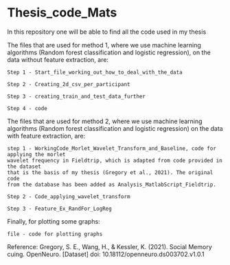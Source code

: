 # Thesis_code_Mats
In this repository one will be able to find all the code used in my thesis

The files that are used for method 1, where we use machine learning algorithms (Random forest classification and logistic regression), on the data 
without feature extraction, are: 

	Step 1 - Start_file_working_out_how_to_deal_with_the_data 

	Step 2 - Creating_2d_csv_per_participant

	Step 3 - creating_train_and_test_data_further

	Step 4 - code 


The files that are used for method 2, where we use machine learning algorithms (Random forest classification and logistic regression) on the data 
with feature extraction, are:

	step 1 - WorkingCode_Morlet_Wavelet_Transform_and_Baseline, code for applying the morlet 
	wavelet frequency in Fieldtrip, which is adapted from code provided in the dataset 
	that is the basis of my thesis (Gregory et al., 2021). The original code
	from the database has been added as Analysis_MatlabScript_Fieldtrip. 

	Step 2 - Code_applying_wavelet_transform

	Step 3 - Feature_Ex_RandFor_LogReg


Finally, for plotting some graphs: 

	file - code for plotting graphs

Reference:
Gregory, S. E., Wang, H., & Kessler, K. (2021). Social Memory cuing. OpenNeuro. [Dataset] doi: 10.18112/openneuro.ds003702.v1.0.1
